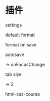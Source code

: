 # 插件

settings

default format

format on save

autosave

-> onFocusChange

tab size

-> 2

html-css-course
